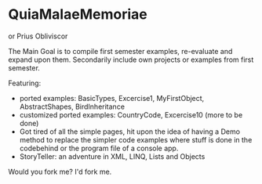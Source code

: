 # QuiaMalaeMemoriae
or Prius Obliviscor

The Main Goal is to compile first semester examples, re-evaluate and expand upon them.
Secondarily include own projects or examples from first semester.

Featuring:
- ported examples: BasicTypes, Excercise1, MyFirstObject, AbstractShapes, BirdInheritance
- customized ported examples: CountryCode, Excercise10 (more to be done)
- Got tired of all the simple pages, hit upon the idea of having a Demo method to replace the simpler code examples where stuff is done in the codebehind or the program file of a console app.
- StoryTeller: an adventure in XML, LINQ, Lists and Objects 






















Would you fork me? I'd fork me.
